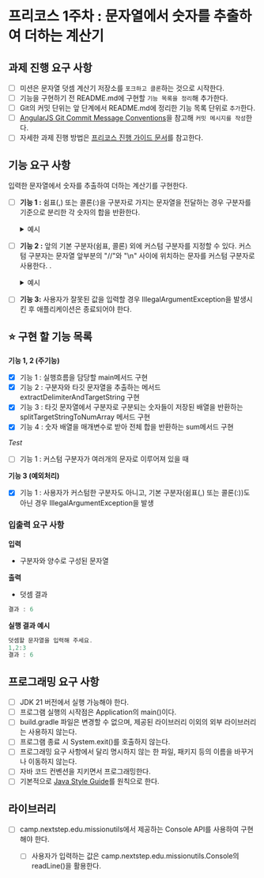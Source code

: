 # 프리코스 1주차 : 문자열에서 숫자를 추출하여 더하는 계산기

## 과제 진행 요구 사항

- [ ]  미션은 문자열 덧셈 계산기 저장소를 `포크하고 클론`하는 것으로 시작한다.
- [ ]  기능을 구현하기 전 README.md에 구현할 `기능 목록을 정리`해 추가한다.
- [ ]  Git의 커밋 단위는 앞 단계에서 README.md에 정리한 기능 목록 단위로 `추가`한다.
- [ ]  [AngularJS Git Commit Message Conventions](https://gist.github.com/stephenparish/9941e89d80e2bc58a153)을 참고해 `커밋 메시지를 작성`한다.
- [ ]  자세한 과제 진행 방법은 [프리코스 진행 가이드 문서](https://apply.techcourse.co.kr/assignment/14/mission/43)를 참고한다.

## 기능 요구 사항

입력한 문자열에서 숫자를 추출하여 더하는 계산기를 구현한다.

- [ ]  **기능 1 :** 쉼표(,) 또는 콜론(:)을 구분자로 가지는 문자열을 전달하는 경우 구분자를 기준으로 분리한 각 숫자의 합을 반환한다.
    <details>
      <summary>예시</summary>
      "" => 0
      "1,2" => 3
      "1,2,3" => 6
      "1,2:3" => 6
    </details>

- [ ]  **기능 2 :** 앞의 기본 구분자(쉼표, 콜론) 외에 커스텀 구분자를 지정할 수 있다. 커스텀 구분자는 문자열 앞부분의 "//"와 "\n" 사이에 위치하는 문자를 커스텀 구분자로 사용한다. .
    <details>
      <summary>예시</summary>
      "//;\n1;2;3"과 같이 값을 입력할 경우 커스텀 구분자는 세미콜론(;)이며, 결과 값은 6이 반환되어야 한다.
    </details>

        
- [ ]  **기능 3:** 사용자가 잘못된 값을 입력할 경우 IllegalArgumentException을 발생시킨 후 애플리케이션은 종료되어야 한다.

## ⭐️ 구현 할 기능 목록

**기능 1, 2 (주기능)**

- [x]  기능 1 : 실행흐름을 담당할 main메서드 구현
- [x]  기능 2 : 구분자와 타깃 문자열을 추출하는 메서드 extractDelimiterAndTargetString 구현
- [x]  기능 3 : 타깃 문자열에서 구분자로 구분되는 숫자들이 저장된 배열을 반환하는 splitTargetStringToNumArray 메서드 구현
- [x]  기능 4 : 숫자 배열을 매개변수로 받아 전체 합을 반환하는 sum메서드 구현

*Test*
- [ ] 기능 1 : 커스텀 구분자가 여러개의 문자로 이루어져 있을 때

**기능 3 (예외처리)**

- [x]  기능 1 : 사용자가 커스텀한 구분자도 아니고, 기본 구분자(쉼표(,) 또는 콜론(:))도 아닌 경우 IllegalArgumentException을 발생


### 입출력 요구 사항

**입력**

- 구분자와 양수로 구성된 문자열

**출력**

- 덧셈 결과

```java
결과 : 6
```

**실행 결과 예시**

```java
덧셈할 문자열을 입력해 주세요.
1,2:3
결과 : 6
```

## 프로그래밍 요구 사항

- [ ]  JDK 21 버전에서 실행 가능해야 한다.
- [ ]  프로그램 실행의 시작점은 Application의 main()이다.
- [ ]  build.gradle 파일은 변경할 수 없으며, 제공된 라이브러리 이외의 외부 라이브러리는 사용하지 않는다.
- [ ]  프로그램 종료 시 System.exit()를 호출하지 않는다.
- [ ]  프로그래밍 요구 사항에서 달리 명시하지 않는 한 파일, 패키지 등의 이름을 바꾸거나 이동하지 않는다.
- [ ]  자바 코드 컨벤션을 지키면서 프로그래밍한다.
- [ ]  기본적으로 [Java Style Guide](https://apply.techcourse.co.kr/assignment/14/mission/43)를 원칙으로 한다.

## 라이브러리

- [ ]  camp.nextstep.edu.missionutils에서 제공하는 Console API를 사용하여 구현해야 한다.
    - [ ]  사용자가 입력하는 값은 camp.nextstep.edu.missionutils.Console의 readLine()을 활용한다.

